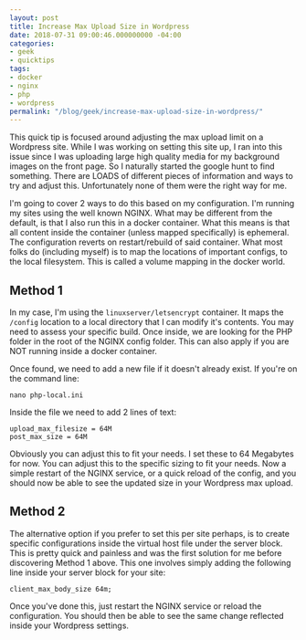 ```yaml
---
layout: post
title: Increase Max Upload Size in Wordpress
date: 2018-07-31 09:00:46.000000000 -04:00
categories:
- geek
- quicktips
tags:
- docker
- nginx
- php
- wordpress
permalink: "/blog/geek/increase-max-upload-size-in-wordpress/"
---
```

This quick tip is focused around adjusting the max upload limit on a Wordpress site. While I was working on setting this site up, I ran into this issue since I was uploading large high quality media for my background images on the front page. So I naturally started the google hunt to find something. There are LOADS of different pieces of information and ways to try and adjust this. Unfortunately none of them were the right way for me.

I'm going to cover 2 ways to do this based on my configuration. I'm running my sites using the well known NGINX. What may be different from the default, is that I also run this in a docker container. What this means is that all content inside the container (unless mapped specifically) is ephemeral. The configuration reverts on restart/rebuild of said container. What most folks do (including myself) is to map the locations of important configs, to the local filesystem. This is called a volume mapping in the docker world.

## Method 1

In my case, I'm using the `linuxserver/letsencrypt` container. It maps the `/config` location to a local directory that I can modify it's contents. You may need to assess your specific build. Once inside, we are looking for the PHP folder in the root of the NGINX config folder. This can also apply if you are NOT running inside a docker container.

Once found, we need to add a new file if it doesn't already exist. If you're on the command line:

`nano php-local.ini`

Inside the file we need to add 2 lines of text:

`upload_max_filesize = 64M`  
`post_max_size = 64M`

Obviously you can adjust this to fit your needs. I set these to 64 Megabytes for now. You can adjust this to the specific sizing to fit your needs. Now a simple restart of the NGINX service, or a quick reload of the config, and you should now be able to see the updated size in your Wordpress max upload.

## Method 2

The alternative option if you prefer to set this per site perhaps, is to create specific configurations inside the virtual host file under the server block. This is pretty quick and painless and was the first solution for me before discovering Method 1 above. This one involves simply adding the following line inside your server block for your site:

`client_max_body_size 64m;`

Once you've done this, just restart the NGINX service or reload the configuration. You should then be able to see the same change reflected inside your Wordpress settings.

